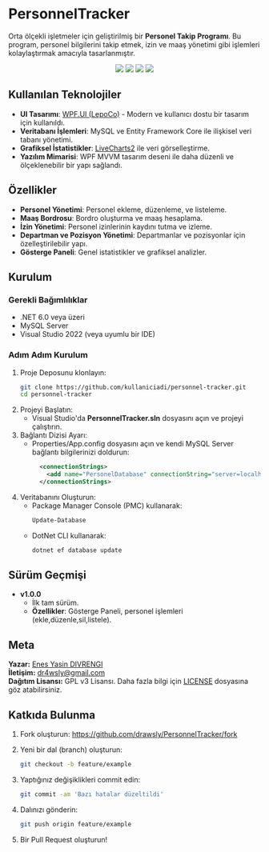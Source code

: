 # PersonnelTracker
Orta ölçekli işletmeler için geliştirilmiş bir **Personel Takip Programı**. Bu program, personel bilgilerini takip etmek, izin ve maaş yönetimi gibi işlemleri kolaylaştırmak amacıyla tasarlanmıştır.

<p align="center">
  <img src="https://img.shields.io/github/contributors/drawsly/PersonnelTracker?color=dark-green">
  <img src="https://img.shields.io/github/forks/drawsly/PersonnelTracker?style=social">
  <img src="https://img.shields.io/github/issues/drawsly/PersonnelTracker">
  <img src="https://img.shields.io/github/license/drawsly/PersonnelTracker">
</p>

## Kullanılan Teknolojiler

- **UI Tasarımı**: [WPF.UI (LepoCo)](https://github.com/lepoco/wpfui) - Modern ve kullanıcı dostu bir tasarım için kullanıldı.
- **Veritabanı İşlemleri**: MySQL ve Entity Framework Core ile ilişkisel veri tabanı yönetimi.
- **Grafiksel İstatistikler**: [LiveCharts2](https://github.com/beto-rodriguez/LiveCharts2) ile veri görselleştirme.
- **Yazılım Mimarisi**: WPF MVVM tasarım deseni ile daha düzenli ve ölçeklenebilir bir yapı sağlandı.

## Özellikler
- **Personel Yönetimi**: Personel ekleme, düzenleme, ve listeleme.
- **Maaş Bordrosu**: Bordro oluşturma ve maaş hesaplama.
- **İzin Yönetimi**: Personel izinlerinin kaydını tutma ve izleme.
- **Departman ve Pozisyon Yönetimi**: Departmanlar ve pozisyonlar için özelleştirilebilir yapı.
- **Gösterge Paneli**: Genel istatistikler ve grafiksel analizler.

## Kurulum

### Gerekli Bağımlılıklar
- .NET 6.0 veya üzeri
- MySQL Server
- Visual Studio 2022 (veya uyumlu bir IDE)

### Adım Adım Kurulum

1. Proje Deposunu klonlayın:
   ```sh
   git clone https://github.com/kullaniciadi/personnel-tracker.git
   cd personnel-tracker
2. Projeyi Başlatın:
    * Visual Studio'da **PersonnelTracker.sln** dosyasını açın ve projeyi çalıştırın.
3. Bağlantı Dizisi Ayarı:
    * Properties/App.config dosyasını açın ve kendi MySQL Server bağlantı bilgilerinizi doldurun:
        ```xml
          <connectionStrings>
            <add name="PersonelDatabase" connectionString="server=localhost;database=personel_data;user=root;password="/>
          </connectionStrings>
4. Veritabanını Oluşturun:
    * Package Manager Console (PMC) kullanarak:
        ```sh 
        Update-Database
    * DotNet CLI kullanarak:
        ```sh
        dotnet ef database update

## Sürüm Geçmişi
* **v1.0.0**
    * İlk tam sürüm.
    * **Özellikler**: Gösterge Paneli, personel işlemleri (ekle,düzenle,sil,listele).


## Meta
**Yazar:** [Enes Yasin DIVRENGI](https://github.com/drawsly)  
**İletişim:** [dr4wsly@gmail.com](mailto:dr4wsly@gmail.com)  
**Dağıtım Lisansı:** GPL v3 Lisansı. Daha fazla bilgi için [LICENSE](https://github.com/drawsly/PersonnelTracker/blob/master/LICENSE) dosyasına göz atabilirsiniz.  


## Katkıda Bulunma
1. Fork oluşturun: https://github.com/drawsly/PersonnelTracker/fork

2. Yeni bir dal (branch) oluşturun:
    ```bash
    git checkout -b feature/example
3. Yaptığınız değişiklikleri commit edin:
    ```bash
    git commit -am 'Bazı hatalar düzeltildi'
4. Dalınızı gönderin:
    ```bash
    git push origin feature/example
5. Bir Pull Request oluşturun!